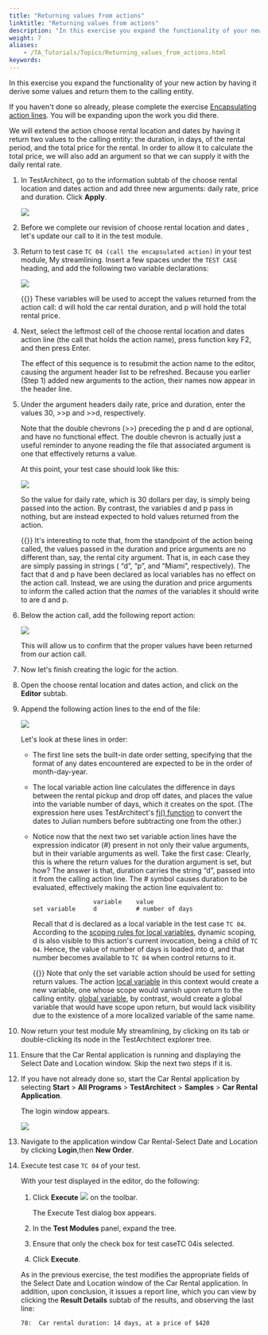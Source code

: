 ```yaml
--- 
title: "Returning values from actions"
linktitle: "Returning values from actions"
description: "In this exercise you expand the functionality of your new action by having it derive some values and return them to the calling entity."
weight: 7
aliases: 
    - /TA_Tutorials/Topics/Returning_values_from_actions.html
keywords: 
---
```


In this exercise you expand the functionality of your new action by having it derive some values and return them to the calling entity.

If you haven't done so already, please complete the exercise [Encapsulating action lines](/TA_Tutorials/Topics/Refactoring_test_lines.html). You will be expanding upon the work you did there.

We will extend the action choose rental location and dates by having it return two values to the calling entity: the duration, in days, of the rental period, and the total price for the rental. In order to allow it to calculate the total price, we will also add an argument so that we can supply it with the daily rental rate.

1.  In TestArchitect, go to the information subtab of the choose rental location and dates action and add three new arguments: daily rate, price and duration. Click **Apply**.

    ![](/images/TA_Tutorials/Images/tut.actions.encapsulation.013.png)

2.  Before we complete our revision of choose rental location and dates , let's update our call to it in the test module.
3.  Return to test case `TC 04 (call the encapsulated action)` in your test module, My streamlining. Insert a few spaces under the `TEST CASE` heading, and add the following two variable declarations:

    ![](/images/TA_Tutorials/Images/tut.actions.encapsulation.014.png)

    {{<note>}} These variables will be used to accept the values returned from the action call: d will hold the car rental duration, and p will hold the total rental price.

4.  Next, select the leftmost cell of the choose rental location and dates action line \(the call that holds the action name\), press function key F2, and then press Enter.

    The effect of this sequence is to resubmit the action name to the editor, causing the argument header list to be refreshed. Because you earlier \(Step 1\) added new arguments to the action, their names now appear in the header line.

5.  Under the argument headers daily rate, price and duration, enter the values 30, \>\>p and \>\>d, respectively.

    Note that the double chevrons \(\>\>\) preceding the p and d are optional, and have no functional effect. The double chevron is actually just a useful reminder to anyone reading the file that associated argument is one that effectively returns a value.

    At this point, your test case should look like this:

    ![](/images/TA_Tutorials/Images/tut.actions.encapsulation.015.with_chevrons.png)

    So the value for daily rate, which is 30 dollars per day, is simply being passed into the action. By contrast, the variables d and p pass in nothing, but are instead expected to hold values returned from the action.

    {{<tip>}} It's interesting to note that, from the standpoint of the action being called, the values passed in the duration and price arguments are no different than, say, the rental city argument. That is, in each case they are simply passing in strings \( “d”, “p”, and “Miami”, respectively\). The fact that d and p have been declared as local variables has no effect on the action call. Instead, we are using the duration and price arguments to inform the called action that the *names* of the variables it should write to are d and p.

6.  Below the action call, add the following report action:

    ![](/images/TA_Tutorials/Images/tut.actions.encapsulation.016.png)

    This will allow us to confirm that the proper values have been returned from our action call.

7.  Now let's finish creating the logic for the action.
8.  Open the choose rental location and dates action, and click on the **Editor** subtab.

9.  Append the following action lines to the end of the file:

    ![](/images/TA_Tutorials/Images/tut.actions.encapsulation.017.png)

    Let's look at these lines in order:

    -   The first line sets the built-in date order setting, specifying that the format of any dates encountered are expected to be in the order of month-day-year.
    -   The local variable action line calculates the difference in days between the rental pickup and drop off dates, and places the value into the variable number of days, which it creates on the spot. \(The expression here uses TestArchitect's [fj\(\) function](/TA_Automation/Topics/Expressions_functions_fj.html) to convert the dates to Julian numbers before subtracting one from the other.\)
    -   Notice now that the next two set variable action lines have the expression indicator \(\#\) present in not only their value arguments, but in their variable arguments as well. Take the first case: Clearly, this is where the return values for the duration argument is set, but how? The answer is that, duration carries the string “d”, passed into it from the calling action line. The \# symbol causes duration to be evaluated, effectively making the action line equivalent to:

        ```
                         variable    value
        set variable     d           # number of days
        ```

        Recall that d is declared as a local variable in the test case `TC 04`. According to the [scoping rules for local variables](/TA_Automation/Topics/The_test_language_variables.html#li_qyh_ccq_qr), dynamic scoping, d is also visible to this action's current invocation, being a child of `TC 04`. Hence, the value of number of days is loaded into d, and that number becomes available to `TC 04` when control returns to it.

        {{<note>}} Note that only the set variable action should be used for setting return values. The action [local variable](/TA_Automation/Topics/bia_local_variable.html) in this context would create a new variable, one whose scope would vanish upon return to the calling entity. [global variable](/TA_Automation/Topics/bia_global_variable.html), by contrast, would create a global variable that would have scope upon return, but would lack visibility due to the existence of a more localized variable of the same name.

10. Now return your test module My streamlining, by clicking on its tab or double-clicking its node in the TestArchitect explorer tree.

11. Ensure that the Car Rental application is running and displaying the Select Date and Location window. Skip the next two steps if it is.
12. If you have not already done so, start the Car Rental application by selecting **Start** \> **All Programs** \> **TestArchitect** \> **Samples** \> **Car Rental Application**.

    The login window appears.

    ![](/images/TA_Tutorials/Images/app.Car_Rental.Login.unmodified.png)

13. Navigate to the application window Car Rental-Select Date and Location by clicking **Login**,then **New Order**.

14. Execute test case `TC 04` of your test.

    With your test displayed in the editor, do the following:

    1.  Click **Execute** ![](/images/TA_Tutorials/Images/btn.TAC_toolbar.Execute.png) on the toolbar.

        The Execute Test dialog box appears.

    2.  In the **Test Modules** panel, expand the tree.

    3.  Ensure that only the check box for test caseTC 04is selected.

    4.  Click **Execute**.

    As in the previous exercise, the test modifies the appropriate fields of the Select Date and Location window of the Car Rental application. In addition, upon conclusion, it issues a report line, which you can view by clicking the **Result Details** subtab of the results, and observing the last line:

    ```
    78:  Car rental duration: 14 days, at a price of $420
    ```





